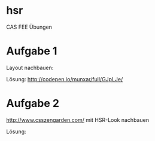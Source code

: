 # hsr
CAS FEE Übungen

# Aufgabe 1
Layout nachbauen:

Lösung: http://codepen.io/munxar/full/GJpLJe/

# Aufgabe 2
http://www.csszengarden.com/ mit HSR-Look nachbauen

Lösung: 